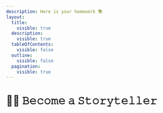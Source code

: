 ```yaml
---
description: Here is your homework 📚
layout:
  title:
    visible: true
  description:
    visible: true
  tableOfContents:
    visible: false
  outline:
    visible: false
  pagination:
    visible: true
---
```


# 🦸‍♀️ 𝙱𝚎𝚌𝚘𝚖𝚎 𝚊 𝚂𝚝𝚘𝚛𝚢𝚝𝚎𝚕𝚕𝚎𝚛

